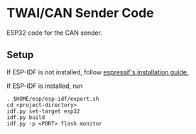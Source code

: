 # TWAI/CAN Sender Code
ESP32 code for the CAN sender.

## Setup
If ESP-IDF is not installed, follow [espressif's installation guide.](https://docs.espressif.com/projects/esp-idf/en/latest/esp32/get-started/index.html)


If ESP-IDF is installed, run
```
. $HOME/esp/esp-idf/export.sh
cd <project-directory>
idf.py set-target esp32
idf.py build
idf.py -p <PORT> flash monitor
```

